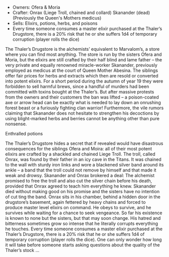 - Owners: Ofera & Moria
- Crafter: Onrax (Liege Troll, chained and collard) Skanander (dead) (Previously the Queen's Mothers medicus)  
- Sells: Elixirs, potions, herbs, and poisons 
- Every time someone consumes a master elixir purchased at the Thaler’s Drugstore, there is a 20% risk that he or she suffers 1d4 of temporary corruption (player rolls the dice)

The Thaler’s Drugstore is the alchemists’ equivalent to Marvalom’s, a store where you can find most anything. The store is run by the sisters Ofera and Moria, but the elixirs are still crafted by their half blind and lame father – the very private and equally renowned miracle-worker Skanander, previously employed as medicus at the court of Queen Mother Abesina. The siblings offer fair prices for herbs and extracts which then are resold or converted into potent elixirs. For a short period during the autumn of year 19 they were forbidden to sell harmful brews, since a handful of murders had been committed with toxins bought at the Thaler’s. But after massive protests from the owners and their customers the ban was lifted – a poison-coated axe or arrow head can be exactly what is needed to lay down an onrushing forest beast or a furiously fighting clan warrior! Furthermore, the vile rumors claiming that Skanander does not hesitate to strengthen his decoctions by using blight-marked herbs and berries cannot be anything other than pure nonsense.




Enthralled potions

The Thaler’s Drugstore hides a secret that if revealed would have disastrous consequences for the siblings Ofera and Moira: all of their most potent elixirs are crafted by a shackled and chained Liege Troll. The troll, called Onrax, was found by their father in an icy cave in the Titans. It was chained to the wall with sturdy iron links and wore a blackened silver band around its ankle – a band that the troll could not remove by himself and that made it weak and drowsy. Skanander and Onrax brokered a deal: The alchemist promised to free the troll and also cut the silver chain before his death, provided that Onrax agreed to teach him everything he knew. Skanander died without making good on his promise and the sisters have no intention of cut ting the band. Onrax sits in his chamber, behind a hidden door in the drugstore’s basement, again fettered by heavy chains and forced to produce master level elixirs on command. He obeys to survive, and he survives while waiting for a chance to seek vengeance. So far his existence is known to none but the sisters, but that may soon change. His hatred and bitterness sometimes grow so intense that he literally corrupts everything he touches. Every time someone consumes a master elixir purchased at the Thaler’s Drugstore, there is a 20% risk that he or she suffers 1d4 of temporary corruption (player rolls the dice). One can only wonder how long it will take before someone starts asking questions about the quality of the Thaler’s stock …